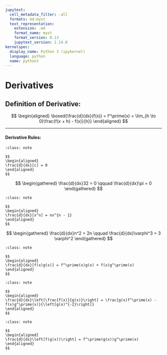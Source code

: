 ```yaml
---
jupytext:
  cell_metadata_filter: -all
  formats: md:myst
  text_representation:
    extension: .md
    format_name: myst
    format_version: 0.13
    jupytext_version: 1.14.0
kernelspec:
  display_name: Python 3 (ipykernel)
  language: python
  name: python3
---
```


# Derivatives

## Definition of Derivative:

$$
\begin{aligned}
\boxed{\frac{d}{dx}(f(x)) = f^\prime(x) = \lim_{h \to 0}\frac{f(x + h) - f(x)}{h}}
\end{aligned}
$$

---

#### Derivative Rules:

```{admonition}Constant Rule:
:class: note

$$
\begin{aligned}
\frac{d}{dx}[c] = 0
\end{aligned}
$$
```

$$
\begin{gathered}
\frac{d}{dx}32 = 0 \qquad \frac{d}{dx}\pi = 0
\end{gathered}
$$

```{admonition}Power Rule:
:class: note

$$
\begin{aligned}
\frac{d}{dx}[x^n] = nx^{n - 1}
\end{aligned}
$$
```

$$
\begin{gathered}
\frac{d}{dx}n^2 = 2n \qquad \frac{d}{dx}\varphi^3 = 3 \varphi^2
\end{gathered}
$$

```{admonition}Product Rule:
:class: note

$$
\begin{aligned}
\frac{d}{dx}[f(x)g(x)] = f^\prime(x)g(x) + f(x)g^\prime(x)
\end{aligned}
$$
```

```{admonition}Quotient Rule:
:class: note

$$
\begin{aligned}
\frac{d}{dx}\left[\frac{f(x)}{g(x)}\right] = \frac{g(x)f^\prime(x) - f(x)g^\prime(x)}{\left[g(x)^{-2}\right]}
\end{aligned}
$$
```

```{admonition}Chain Rule:
:class: note

$$
\begin{aligned}
\frac{d}{dx}\left[f(g(x))\right] = f^\prime(g(x))g^\prime(x)
\end{aligned}
$$
```
